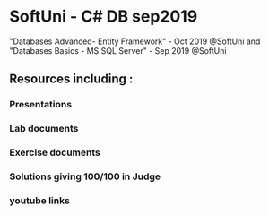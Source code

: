 # SoftUni - C# DB sep2019
"Databases Advanced- Entity Framework" - Oct 2019 @SoftUni and "Databases Basics - MS SQL Server" - Sep 2019 @SoftUni

## Resources including :

 ### Presentations
 ### Lab documents
 ### Exercise documents
 ### Solutions giving 100/100 in Judge
 ### youtube links 
